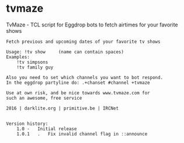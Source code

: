 # tvmaze
TvMaze - TCL script for Eggdrop bots to fetch airtimes for your favorite shows

	Fetch previous and upcoming dates of your favorite tv shows

	Usage: !tv show		(name can contain spaces)
	Examples: 
		!tv simpsons
		!tv family guy

	Also you need to set which channels you want to bot respond.
	In the eggdrop partyline do: .+chanset #channel +tvmaze

	Use at own risk, and be nice towards www.tvmaze.com for
	such an awesome, free service

	2016 | darklite.org | primitive.be | IRCNet

	
	Version history:
		1.0	-	Initial release
		1.0.1	.	Fix invalid channel flag in ::announce
